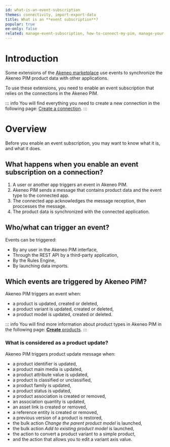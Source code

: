 ```yaml
---
id: what-is-an-event-subscription
themes: connectivity, import-export-data
title: What is an **event subscription**?
popular: true
ee-only: false
related: manage-event-subscription, how-to-connect-my-pim, manage-your-connections
---
```


# Introduction

Some extensions of the [Akeneo marketplace](https://marketplace.akeneo.com) use events to synchronize the Akeneo PIM product data with other applications. 

To use these extensions, you need to enable an event subscription that relies on the connections in the Akeneo PIM. 

::: info
You will find everything you need to create a new connection in the following page: [Create a connection](manage-your-connections.html#create-a-connection). 
:::

# Overview
Before you enable an event subscription, you may want to know what it is, and what it does. 

## What happens when you enable an event subscription on a connection?

1. A user or another app triggers an event in Akeneo PIM. 
2. Akeneo PIM sends a message that contains product data and the event type to the connected app. 
3. The connected app acknowledges the message reception, then proccesses the message.
4. The product data is synchronized with the connected application. 

## Who/what can trigger an event?

Events can be triggered:
- By any user in the Akeneo PIM interface, 
- Through the REST API by a third-party application,
- By the Rules Engine, 
- By launching data imports.

## Which events are triggered by Akeneo PIM?

Akeneo PIM triggers an event when:
- a product is updated, created or deleted,
- a product variant is updated, created or deleted,
- a product model is updated, created or deleted.


::: info
You will find more information about product types in Akeneo PIM in the following page: [**Create** products](create-a-product.html).
:::

### What is considered as a product update?

Akeneo PIM triggers product update message when: 
- a product identifier is updated,
- a product main media is updated,
- a product attribute value is updated,
- a product is classified or unclassified,
- a product family is updated,
- a product status is updated,
- a product association is created or removed,
- an association quantity is updated,
- an asset link is created or removed,
- a reference entity is created or removed,
- a previous version of a product is restored,
- the bulk action _Change the parent product model_ is launched,
- the bulk action _Add to existing product model_ is launched,
- the action to convert a product variant to a simple product, 
- and the action that allows you to edit a variant axis value.
